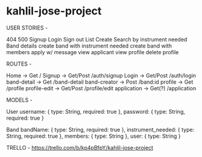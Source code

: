 # kahlil-jose-project

USER STORIES - 

404
500
Signup
Login
Sign out
List
Create Search by instrument needed
Band details
create band with instrument needed
create band with members
apply w/ message
view applicant
view profile
delete profile

ROUTES - 

Home -> Get /
Signup -> Get/Post /auth/signup
Login -> Get/Post /auth/login
band-detail -> Get /band-detail
band-creator -> Post /band:id
profile -> Get /profile
profile-edit -> Get/Post /profile/edit
application -> Get(?) /application

MODELS -

User
username: {
    type: String,
    required: true
  },
  password: {
    type: String,
    required: true
  }

Band
bandName: {
    type: String,
    required: true
  },
  instrument_needed: {
    type: String,
    required: true
  },
  members: {
    type: String
  },
  user: {
    type: String
  }

TRELLO - 
https://trello.com/b/kp4pBfpY/kahlil-jose-project
